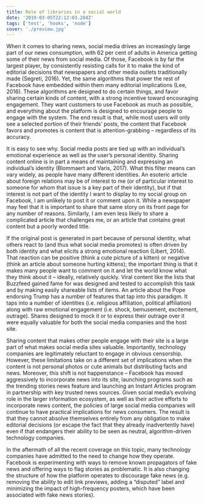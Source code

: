 ```yaml
---
title: Role of libraries in a social world
date: '2019-03-05T22:12:03.284Z'
tags: ['test', 'hooks', 'node']
cover: './preview.jpg'
---
```


When it comes to sharing news, social media drives an increasingly large part of our news consumption, with 62 per cent of adults in America getting some of their news from social media. Of those, Facebook is by far the largest player, by consistently resisting calls for it to make the kind of editorial decisions that newspapers and other media outlets traditionally made (Segreti, 2016). Yet, the same algorithms that power the rest of Facebook have embedded within them many editorial implications (Lee, 2016). These algorithms are designed to do certain things, and favor sharing certain kinds of content, with a strong incentive toward encouraging engagement. They want customers to use Facebook as much as possible, and everything about the platform is designed to encourage people to engage with the system. The end result is that, while most users will only see a selected portion of their friends’ posts, the content that Facebook favors and promotes is content that is attention-grabbing – regardless of its accuracy.

It is easy to see why. Social media posts are tied up with an individual’s emotional experience as well as the user’s personal identity. Sharing content online is in part a means of maintaining and expressing an individual’s identity (Blommaert and Varis, 2017). What this filter means can vary widely, as people have many different identities. An esoteric article about foreign relations may be of interest to me (or of particular interest to someone for whom that issue is a key part of their identity), but if that interest is not part of the identity I want to display to my social group on Facebook, I am unlikely to post it or comment upon it. While a newspaper may feel that it is important to share that same story on its front page for any number of reasons. Similarly, I am even less likely to share a complicated article that challenges me, or an article that contains great content but a poorly worded title.

If the original post is generated in part because of personal identity, what others react to (and thus what social media promotes) is often driven by both identity and what elicits a strong emotional reaction (Libert, 2014). That reaction can be positive (think a cute picture of a kitten) or negative (think an article about someone hurting kittens); the important thing is that it makes many people want to comment on it and let the world know what they think about it – ideally, relatively quickly. Viral content like the lists that Buzzfeed gained fame for was designed and tested to accomplish this task and by making easily shareable lists of items. An article about the Pope endorsing Trump has a number of features that tap into this paradigm. It taps into a number of identities (i.e. religious affiliation, political affiliation) along with raw emotional engagement (i.e. shock, bemusement, excitement, outrage). Shares designed to mock it or to express their outrage over it were equally valuable for both the social media companies and the host site.

Sharing content that makes other people engage with their site is a large part of what makes social media sites valuable. Importantly, technology companies are legitimately reluctant to engage in obvious censorship. However, these limitations take on a different set of implications when the content is not personal photos or cute animals but distributing facts and news. Moreover, this shift is not happenstance – Facebook has moved aggressively to incorporate news into its site, launching programs such as the trending stories news feature and launching an Instant Articles program in partnership with key trusted news sources. Given social media’s evolving role in the larger information ecosystem, as well as their active efforts to incorporate news content, the policies of large social media companies will continue to have practical implications for news consumers. The result is that they cannot absolve themselves entirely from any obligation to make editorial decisions (or escape the fact that they already inadvertently have) even if that endangers their ability to be seen as neutral, algorithm-driven technology companies.

In the aftermath of all the recent coverage on this topic, many technology companies have admitted to the need to change how they operate. Facebook is experimenting with ways to remove known propagators of fake news and offering ways to flag stories as problematic. It is also changing the structure of how the platform operates to discourage fake news (e.g. removing the ability to edit link previews, adding a “disputed” label and minimizing the impact of high-frequency posters, which have been associated with fake news stories).
